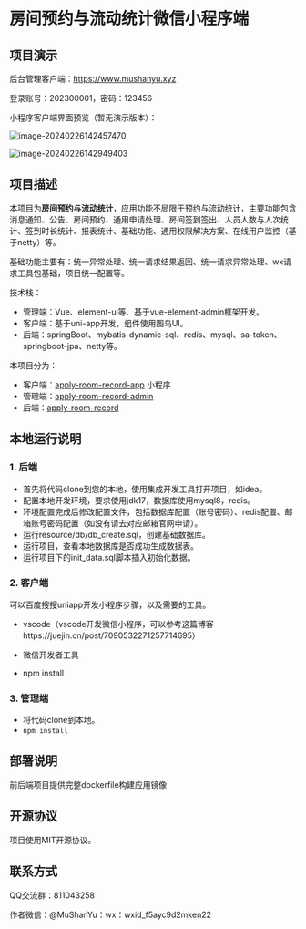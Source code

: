 # 房间预约与流动统计微信小程序端

## 项目演示

后台管理客户端：https://www.mushanyu.xyz

登录账号：202300001，密码：123456

小程序客户端界面预览（暂无演示版本）：

![image-20240226142457470](https://mushanyu-note.oss-cn-beijing.aliyuncs.com/mk-image/image-20240226142457470.png)

![image-20240226142949403](https://mushanyu-note.oss-cn-beijing.aliyuncs.com/mk-image/image-20240226142949403.png)

## 项目描述

本项目为**房间预约与流动统计**，应用功能不局限于预约与流动统计，主要功能包含消息通知、公告、房间预约、通用申请处理、房间签到签出、人员人数与人次统计、签到时长统计、报表统计、基础功能、通用权限解决方案、在线用户监控（基于netty）等。

基础功能主要有：统一异常处理、统一请求结果返回、统一请求异常处理、wx请求工具包基础，项目统一配置等。

技术栈：

- 管理端：Vue、element-ui等、基于vue-element-admin框架开发。
- 客户端：基于uni-app开发，组件使用图鸟UI。
- 后端：springBoot、mybatis-dynamic-sql、redis、mysql、sa-token、springboot-jpa、netty等。

本项目分为：

- 客户端：[apply-room-record-app](https://github.com/MuShanYu/apply-room-record-app) 小程序
- 管理端：[apply-room-record-admin](https://github.com/MuShanYu/apply-room-record-admin) 
- 后端：[apply-room-record](https://github.com/MuShanYu/apply-room-record) 

## 本地运行说明

### 1. 后端

- 首先将代码clone到您的本地，使用集成开发工具打开项目，如idea。
- 配置本地开发环境，要求使用jdk17，数据库使用mysql8，redis。
- 环境配置完成后修改配置文件，包括数据库配置（账号密码）、redis配置、邮箱账号密码配置（如没有请去对应邮箱官网申请）。
- 运行resource/db/db_create.sql，创建基础数据库。
- 运行项目，查看本地数据库是否成功生成数据表。
- 运行项目下的init_data.sql脚本插入初始化数据。

### 2. 客户端

可以百度搜搜uniapp开发小程序步骤，以及需要的工具。

- vscode（vscode开发微信小程序，可以参考这篇博客https://juejin.cn/post/7090532271257714695）

- 微信开发者工具

- npm install

### 3. 管理端

- 将代码clone到本地。
- `npm install`

## 部署说明

前后端项目提供完整dockerfile构建应用镜像

## 开源协议

项目使用MIT开源协议。

## 联系方式

QQ交流群：811043258

作者微信：@MuShanYu：wx：wxid_f5ayc9d2mken22
